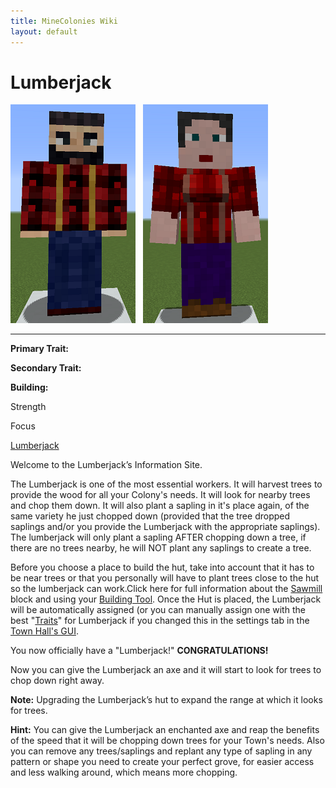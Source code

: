 ```yaml
---
title: MineColonies Wiki
layout: default
---
```

# Lumberjack

<div class="infobox box text-center">
<img src="../../assets/images/workers/lumberjack_m.png" alt="Lumberjack Male" />&nbsp;&nbsp;&nbsp;<img src="../../assets/images/workers/lumberjack_f.png" alt="Lumberjack female" />
<hr />
  <div class="row section-text text-left">
    <div class="col">
      <p><strong>Primary Trait:</strong></p>
      <p><strong>Secondary Trait:</strong></p>
      <p><strong>Building:</strong></p>
    </div>
    <div class="col">
      <p class="traitp">Strength</p>
      <p class="traits">Focus</p>
      <p><a href="../buildings/lumberjack">Lumberjack</a></p>
    </div>
  </div>
</div>

Welcome to the Lumberjack’s Information Site.

The Lumberjack is one of the most essential workers. It will harvest trees to provide the wood for all your Colony's needs. It will look for nearby trees and chop them down. It will also plant a sapling in it's place again, of the same variety he just chopped down (provided that the tree dropped saplings and/or you provide the Lumberjack with the appropriate saplings). The lumberjack will only plant a sapling AFTER chopping down a tree, if there are no trees nearby, he will NOT plant any saplings to create a tree.

Before you choose a place to build the hut, take into account that it has to be near trees or that you personally will have to plant trees close to the hut so the lumberjack can work.Click here for full information about the [Sawmill](../../source/buildings/sawmill) block and using your [Building Tool](../items/buildingtool). Once the Hut is placed, the Lumberjack will be automatically assigned (or you can manually assign one with the best "[Traits](../systems/workerinfo)" for Lumberjack if you changed this in the settings tab in the [Town Hall's GUI](../../source/buildings/townhall).

You now officially have a "Lumberjack!" **CONGRATULATIONS!**

Now you can give the Lumberjack an axe and it will start to look for trees to chop down right away.

**Note:** Upgrading the Lumberjack’s hut to expand the range at which it looks for trees.

**Hint:** You can give the Lumberjack an enchanted axe and reap the benefits of the speed that it will be chopping down trees for your Town's needs. Also you can remove any trees/saplings and replant any type of sapling in any pattern or shape you need to create your perfect grove, for easier access and less walking around, which means more chopping.
